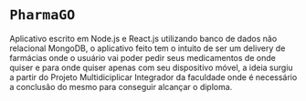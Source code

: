 # `PharmaGO`

Aplicativo escrito em Node.js e React.js utilizando banco de dados não relacional MongoDB,  o aplicativo feito tem o intuito de ser um delivery
de farmácias onde o usuário vai poder pedir seus medicamentos de onde quiser e para onde quiser apenas com seu dispositivo móvel, a ideia surgiu
a partir do Projeto Multidiciplicar Integrador da faculdade onde é necessário a conclusão do mesmo para conseguir alcançar o diploma.
